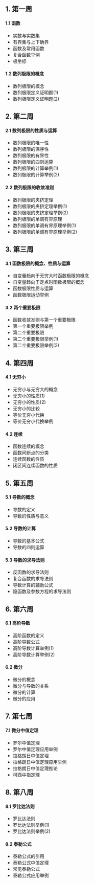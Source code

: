 ## 1. 第一周
#### 1.1 函数
- 实数与实数集
- 有界集与上下确界
- 函数及常用函数
- 复合函数举例
- 极坐标
#### 1.2 数列极限的概念
- 数列极限的概念
- 数列极限定义证明题(1)
- 数列极限定义证明题(2)
## 2. 第二周
#### 2.1 数列极限的性质与运算
- 数列极限的唯一性
- 数列极限的保序性
- 数列极限的有界性
- 数列极限的四则运算
- 数列极限的计算举例(1)
- 数列极限的计算举例(2)
#### 2.2 数列极限的收敛准则
- 数列极限的夹挤定理
- 数列极限的夹挤定理举例(1)
- 数列极限的夹挤定理举例(2)
- 数列极限的单调有界原理
- 数列极限的单调有界原理举例(1)
- 数列极限的单调有界原理举例(2)
## 3. 第三周
#### 3.1 函数极限的概念、性质与运算
- 自变量趋向于无穷大时函数极限的概念
- 自变量趋向于定点时函数极限的概念
- 函数极限性质与运算
- 函数极限运动举例
#### 3.2 两个重要极限
- 函数收敛准则与第一个重要极限
- 第一个重要极限举例
- 第二个重要极限
- 第二个重要极限举例(1)
- 第二个重要极限举例(2)
## 4. 第四周
#### 4.1 无穷小
- 无穷小与无穷大的概念
- 无穷小的性质(1)
- 无穷小的性质(2)
- 无穷小的比较
- 等价无穷小代换
- 等价无穷小代换举例
#### 4.2 连续
- 函数连续的概念
- 函数间断点的分类
- 连续函数的性质
- 闭区间连续函数的性质
## 5. 第五周
#### 5.1 导数的概念
- 导数的定义
- 导数的性质与意义
#### 5.2 导数的计算
- 导数的基本公式
- 导数的四则运算
#### 5.3 导数的求导法则
- 反函数的求导法则
- 复合函数的求导法则
- 导数计算的辅助公式
- 隐函数及参数方程的求导法则
## 6. 第六周
#### 6.1 高阶导数
- 高阶函数的定义
- 高阶导数公式
- 高阶导数计算举例(1)
- 高阶导数计算举例(2)
#### 6.2 微分
- 微分的概念
- 微分与导数的关系
- 微分的计算
- 微分的应用
## 7. 第七周
#### 7.1 微分中值定理
- 罗尔中值定理
- 罗尔中值定理应用举例
- 拉格朗日中值定理
- 拉格朗日中值定理应用举例
- 拉格朗日中值定理推论
- 柯西中指定理
## 8. 第八周
#### 8.1 罗比达法则
- 罗比达法则
- 罗比达法则举例(1)
- 罗比达法则举例(2)
#### 8.2 泰勒公式
- 泰勒公式的引用
- 泰勒公式中值定理
- 常见泰勒公式
- 泰勒公式应用举例
